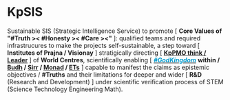 # KpSIS

Sustainable SIS (Strategic Intelligence Service) to promote [ <b>Core Values of "#Truth &gt;&lt; #Honesty &gt;&lt; #Care &gt;&lt;"</b> ]: qualified teams and required infrastrucures to make the projects self-sustainable, a step toward [ <b>Institutes of Prajna / Visionay</b> ] stratigically directing [ <b><a href="https://github.com/khaiphong/kp_pmo/tree/main/think" target="_blank">KpPMO think / Leader</a></b> ] of <b>World Centres</b>, scientifically enabling [ <a href="https://www.youtube.com/watch?v=-mybfas-ac8" target="_blank"><span style="color: #0099cc; font-weight: bold; font-style: italic; ">#GodKingdom</span></a> <b>within / <a href="https://blog.khaiphong.io/2023/09/a-light-out-of-darkness.html#Section_1.2" target="_blank">Budh</a> / <a href="https://www.youtube.com/watch?v=ClESc4mIpv8" target="_blank">Sirr</a> / <a href="https://www.youtube.com/watch?v=MlMJPpPY-js" target="_blank">Monad</a> / <a href="https://www.dropbox.com/scl/fi/kaiw1p9gy4u52ybjjl6i6/Verbatim-apology.docx?rlkey=2l3g8kzdi880ee0ofcuha4f3d&e=2&st=7ts3pw9f&dl=0" target="_blank">ETs</a></b> ] capable to manifest the claims as epistemic objectives / <b>#Truths</b> and their limitations for deeper and wider [ <b>R&amp;D</b> (Research and Development) ] under scientific verification process of STEM (Science Technology Engineering Math).
